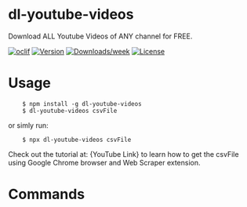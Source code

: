 # dl-youtube-videos

Download ALL Youtube Videos of ANY channel for FREE.

[![oclif](https://img.shields.io/badge/cli-oclif-brightgreen.svg)](https://oclif.io)
[![Version](https://img.shields.io/npm/v/dl-youtube-videos.svg)](https://npmjs.org/package/dl-youtube-videos)
[![Downloads/week](https://img.shields.io/npm/dw/dl-youtube-videos.svg)](https://npmjs.org/package/dl-youtube-videos)
[![License](https://img.shields.io/npm/l/dl-youtube-videos.svg)](https://github.com/pnhoang/dl-youtube-videos/blob/master/package.json)

<!-- toc -->

# Usage

<!-- usage -->

```
    $ npm install -g dl-youtube-videos
    $ dl-youtube-videos csvFile
```

or simly run:

```
    $ npx dl-youtube-videos csvFile
```

Check out the tutorial at: {YouTube Link} to learn how to get the csvFile using Google Chrome browser and Web Scraper extension.

# Commands

<!-- commands -->
